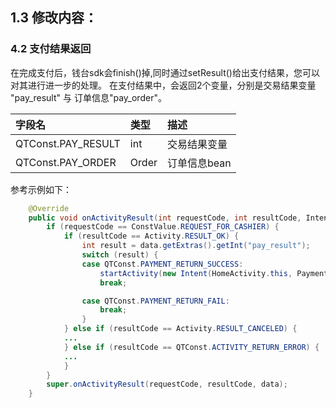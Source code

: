 ## 1.3 修改内容：

### 4.2 支付结果返回 ###

在完成支付后，钱台sdk会finish()掉,同时通过setResult()给出支付结果，您可以对其进行进一步的处理。
在支付结果中，会返回2个变量，分别是交易结果变量 "pay_result" 与 订单信息"pay_order"。

| 字段名 | 类型 | 描述 |
| :---- | :---- | :---- |
| QTConst.PAY_RESULT | int | 交易结果变量 |
| QTConst.PAY_ORDER | Order | 订单信息bean |

参考示例如下：

```java
	@Override
	public void onActivityResult(int requestCode, int resultCode, Intent data) {
		if (requestCode == ConstValue.REQUEST_FOR_CASHIER) {
			if (resultCode == Activity.RESULT_OK) {
				int result = data.getExtras().getInt("pay_result");
				switch (result) {
				case QTConst.PAYMENT_RETURN_SUCCESS:
					startActivity(new Intent(HomeActivity.this, PaymentResultActivity.class));
					break;

				case QTConst.PAYMENT_RETURN_FAIL:
					break;
				}
			} else if (resultCode == Activity.RESULT_CANCELED) {
			...
			} else if (resultCode == QTConst.ACTIVITY_RETURN_ERROR) {
			...
			}
		}
		super.onActivityResult(requestCode, resultCode, data);
	}
```
